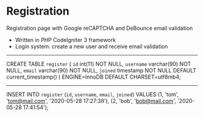 # Registration

Registration page with Google reCAPTCHA and DeBounce email validation

- Written in PHP CodeIgniter 3 framework
- Login system: create a new user and receive email validation

----------------------------------------------------------

CREATE TABLE `register` (
  `id` int(11) NOT NULL,
  `username` varchar(90) NOT NULL,
  `email` varchar(90) NOT NULL,
  `joined` timestamp NOT NULL DEFAULT current_timestamp()
) ENGINE=InnoDB DEFAULT CHARSET=utf8mb4;

----------------------------------------------------------

INSERT INTO `register` (`id`, `username`, `email`, `joined`) VALUES
(1, 'tom', 'tom@mail.com', '2020-05-28 17:27:38'),
(2, 'bob', 'bob@mail.com', '2020-05-28 17:41:54');
